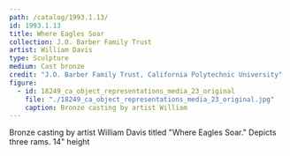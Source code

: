 ```yaml
---
path: /catalog/1993.1.13/
id: 1993.1.13
title: Where Eagles Soar
collection: J.O. Barber Family Trust
artist: William Davis
type: Sculpture
medium: Cast bronze
credit: "J.O. Barber Family Trust, California Polytechnic University"
figure:
  - id: 18249_ca_object_representations_media_23_original
    file: "./18249_ca_object_representations_media_23_original.jpg"
    caption: Bronze casting by artist William
---
```

Bronze casting by artist William Davis titled "Where Eagles Soar." Depicts three rams.
14" height
